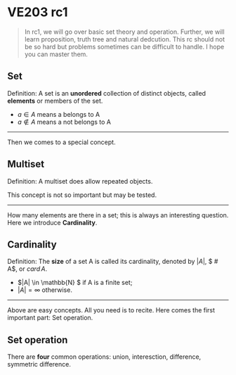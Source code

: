 # VE203 rc1

> In rc1, we will go over basic set theory and operation. Further, we will learn proposition, truth tree and natural dedcution. This rc should not be so hard but problems sometimes can be difficult to handle. I hope you can master them.

## Set

Definition: A set is an **unordered** collection of distinct objects, called **elements** or members of the set.

- $a \in A$ means a belongs to A
- $a \notin A$ means a not belongs to A

---

Then we comes to a special concept.

## Multiset

Definition: A multiset does allow repeated objects.

This concept is not so important but may be tested.

---

How many elements are there in a set; this is always an interesting question. Here we introduce **Cardinality**.

## Cardinality

Definition: The **size** of a set A is called its cardinality, denoted by $|A|$, $ \# A$, or $card\,A$.

- $|A| \in \mathbb{N} $ if A is a finite set;
- $|A| = \infty$ otherwise.

---

Above are easy concepts. All you need is to recite. Here comes the first important part: Set operation.

## Set operation

There are **four** common operations: union, interesction, difference, symmetric difference.
